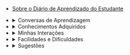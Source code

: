 * [Sobre o Diário de Aprendizado do Estudante](/)

* <details><summary><a style="display: inline;">Conversas de Aprendizagem</summary></a>
    <ul>
      <li><a href="#/conversa_de_aprendizagem_1.md">Aprendizagem, Empoderamento e Autonomia</a></li>
      <li><a href="#/conversa_de_aprendizagem_2.md">Realidades, Perspectivas e Propósito</a></li>
    </ul>
  </details>

* <details><summary><a style="display: inline;">Conhecimentos Adquiridos</summary></a>
    <ul>
      <li><a href="#/fundamentos_requisitos.md">Fundamentos da Engenharia de Requisitos</a></li>
      <li><a href="#/problemas_necessidades.md">Problemas e Necessidades</a></li>
    </ul>
  </details>

* <details><summary><a style="display: inline;">Minhas Interações</summary></a>
    <ul>
      <li><a href="#/interacao_conversa_aprendizagem.md">Interação - Conversas de Aprendizagem</a></li>
      <li><a href="#/interacao_problemas_necessidades.md">Interação - Problemas e Necessidades</a></li>
    </ul>
  </details>

* <details><summary><a style="display: inline;">Facilidades e Dificuldades</summary></a>
    <ul>
    </ul>
  </details>

* <details><summary><a style="display: inline;">Sugestões</summary></a>
    <ul>
      <li><a href="#/sugestao_problemas_necessidades.md">Sugestão - Problemas e Necessidades</a></li>
    </ul>
  </details>

